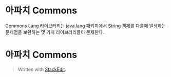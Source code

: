 # 아파치 Commons

Commons Lang 라이브러리는 java.lang 패키지에서 String 객체를 다룰때 발생하는 문제점을 보완하는 몇 가지 라이브러리들이 존재한다. 


# 아파치 Commons



> Written with [StackEdit](https://stackedit.io/).
<!--stackedit_data:
eyJoaXN0b3J5IjpbLTc4MTc2NTUzOF19
-->